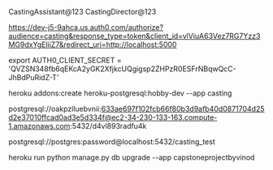 CastingAssistant@123
CastingDirector@123

https://dev-j5-9ahca.us.auth0.com/authorize?audience=casting&response_type=token&client_id=vlViuA63Vez7RG7Yzz3MG9dxYgEliiZ7&redirect_uri=http://localhost:5000

export AUTH0_CLIENT_SECRET = 'QVZSN348fb6qEKcA2yGK2XfjkcUQgigsp2ZHPzR0ESFrNBqwQcC-JhBdPuRidZ-T'

heroku addons:create heroku-postgresql:hobby-dev --app casting

postgresql://oakpzlluebvnii:633ae697f102fcb66f80b3d9afb40d0871704d25d2e37010ffcad0ad3e5d334f@ec2-34-230-133-163.compute-1.amazonaws.com:5432/d4vl893radfu4k

postgresql://postgres:password@localhost:5432/casting_test

heroku run python manage.py db upgrade --app capstoneprojectbyvinod